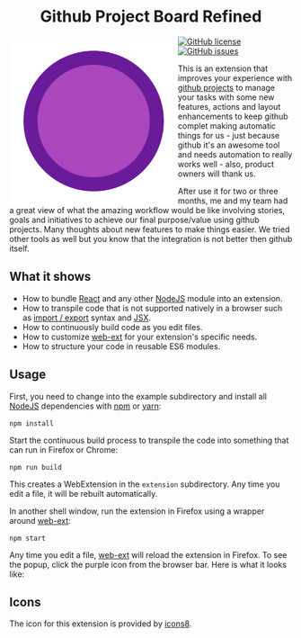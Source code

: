 
<h1 align="center">
  <b>Github Project Board Refined</b><br>
</h1>
<img src="https://github.com/falcucci/github-board-refined/blob/master/ext/images/icons8-100%25-480.png" align="left" width="300">

[![GitHub license](https://img.shields.io/github/license/falcucci/github-board-refined.svg?style=flat-square)](https://github.com/falcucci/github-board-refined/blob/master/LICENSE) [![GitHub issues](https://img.shields.io/github/issues/falcucci/github-board-refined.svg?style=flat-square)](https://github.com/falcucci/github-board-refined/issues) 

This is an extension that improves your experience with [github projects](https://help.github.com/articles/about-project-boards/) to manage your tasks with some new features, actions and layout enhancements to keep github complet making automatic things for us - just because github it's an awesome tool and needs automation to really works well - also, product owners will thank us. 

After use it for two or three months, me and my team had a great view of what the amazing workflow would be like involving stories, goals and initiatives to achieve our final purpose/value using github projects. Many thoughts about new features to make things easier. We tried other tools as well but you know that the integration is not better then github itself.

## What it shows

* How to bundle [React][react] and any other [NodeJS][nodejs] module into an
  extension.
* How to transpile code that is not supported natively in
  a browser such as
  [import / export](https://developer.mozilla.org/en-US/docs/Web/JavaScript/Reference/Statements/import)
  syntax and [JSX](https://facebook.github.io/react/docs/jsx-in-depth.html).
* How to continuously build code as you edit files.
* How to customize [web-ext][web-ext] for your extension's specific needs.
* How to structure your code in reusable ES6 modules.

## Usage

First, you need to change into the example subdirectory and install all
[NodeJS][nodejs] dependencies with [npm](http://npmjs.com/) or
[yarn](https://yarnpkg.com/):

    npm install

Start the continuous build process to transpile the code into something that
can run in Firefox or Chrome:

    npm run build

This creates a WebExtension in the `extension` subdirectory.
Any time you edit a file, it will be rebuilt automatically.

In another shell window, run the extension in Firefox using a wrapper
around [web-ext][web-ext]:

    npm start

Any time you edit a file, [web-ext][web-ext] will reload the extension
in Firefox. To see the popup, click the purple icon from the browser bar.
Here is what it looks like:

[react]: https://facebook.github.io/react/
[nodejs]: https://nodejs.org/en/
[web-ext]: https://developer.mozilla.org/en-US/Add-ons/WebExtensions/Getting_started_with_web-ext

## Icons

The icon for this extension is provided by [icons8](https://icons8.com/).
